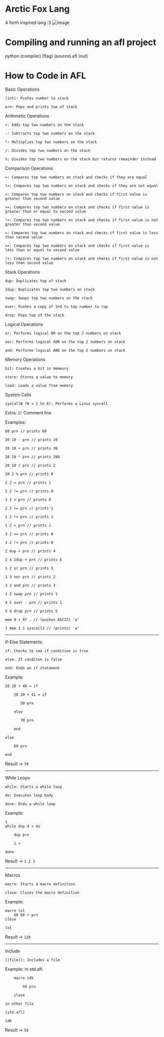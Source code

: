 # Arctic Fox Lang

A forth inspired lang :3
![image](https://github.com/LazyBev/arctic-fox-lang/assets/157259616/f273a926-66f9-41ad-b7a3-a27c021bb132)

# Compiling and running an afl project

python (compiler) (flag) (source).afl (out)

# How to Code in AFL

Basic Operations

    (int): Pushes number to stack

    prn: Pops and prints top of stack

Arithmetic Operations

    +: Adds top two numbers on the stack

    -: Subtracts top two numbers on the stack

    *: Multiplies top two numbers on the stack

    /: Divides top two numbers on the stack

    %: Divides top two numbers on the stack but returns remainder instead

Comparison Operations

    =: Compares top two numbers on stack and checks if they are equal

    !=: Compares top two numbers on stack and checks if they are not equal

    >: Compares top two numbers on stack and checks if first value is greater than second value

    >=: Compares top two numbers on stack and checks if first value is greater than or equal to second value

    !>: Compares top two numbers on stack and checks if first value is not greater than second value

    <: Compares top two numbers on stack and checks if first value is less than second value

    <=: Compares top two numbers on stack and checks if first value is less than or equal to second value

    !<: Compares top two numbers on stack and checks if first value is not less than second value

Stack Operations

    dup: Duplicates top of stack

    2dup: Duplicates top two numbers on stack

    swap: Swaps top two numbers on the stack

    over: Pushes a copy of 2nd to top number to top

    drop: Pops top of the stack

Logical Operations

    or: Performs logical OR on the top 2 numbers on stack

    xor: Performs logical XOR on the top 2 numbers on stack
    
    and: Performs logical AND on the top 2 numbers on stack

Memory Operations

    bit: Creates a bit in memeory

    store: Stores a value to memory

    load: Loads a value from memory

System Calls

    syscallN (N = 1 to 6): Performs a Linux syscall

Extra:
    //: Comment line

Examples: 
    
    60 prn // prints 60
    
    20 10 - prn // prints 10
    
    20 10 + prn // prints 30
    
    20 10 * prn // prints 200
    
    20 10 / prn // prints 2
    
    20 2 % prn // prints 0
    
    2 2 = prn // prints 1
    
    2 2 != prn // prints 0
    
    1 2 > prn // prints 0
    
    2 2 >= prn // prints 1
    
    1 2 !> prn // prints 1
    
    1 2 < prn // prints 1
    
    3 2 <= prn // prints 0
    
    1 2 !< prn // prints 0
    
    2 dup + prn // prints 4
    
    2 4 2dup + prn // prints 6
    
    1 2 or prn // prints 3
    
    1 3 xor prn // prints 2
    
    3 3 and prn // prints 3
    
    1 2 swap prn // prints 1
    
    4 5 over - prn // prints 1
    
    5 4 drop prn // prints 5
    
    mem 0 + 97 . // (pushes ASCII) 'a'
    
    1 mem 1 1 syscall3 // (prints) 'a'


---------------------------------------------------------------------------------------------------------------------------

If-Else Statements:

    if: Checks to see if condition is true

    else: If conditon is false

    end: Ends an if statement

Example:

    20 20 + 40 = if

        20 20 + 41 = if
    
           50 prn
        
        else
    
           70 prn
        
        end
    
    else

        60 prn
    
    end

Result -> `70`

---------------------------------------------------------------------------------------------------------------------------

While Loops

    while: Starts a while loop

    do: Executes loop body

    done: Ends a while loop

Example:

    1 
    while dup 4 > do
    
        dup prn
      
        1 +
      
    done

Result -> `1 2 3`

---------------------------------------------------------------------------------------------------------------------------

Macros

    macro: Starts a macro definition

    close: Closes the macro definition

Example:

    macro lol
        60 60 + prn
    close

    lol

Result -> `120`

---------------------------------------------------------------------------------------------------------------------------

Include

    [(file)]: Includes a file


Example:
    in std.afl:

        macro idk

            50 prn

        close

    in other file

    [std.afl]

    idk

Result -> ```50```
